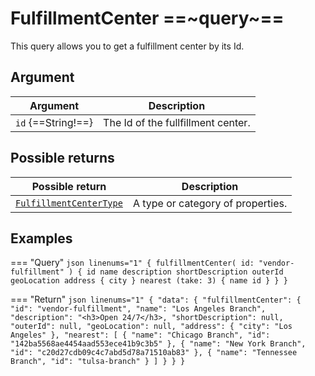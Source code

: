 # FulfillmentCenter ==~query~==

This query allows you to get a fulfillment center by its Id.

## Argument

| Argument           	| Description                         	|
|--------------------	|-------------------------------------	|
| `id` {==String!==} 	| The Id of the fullfillment center. 	  |

## Possible returns

| Possible return                                	                    | Description                       	|
|--------------------------------------------------------------------	|------------------------------------	|
| [`FulfillmentCenterType`](../objects/FulfillmentCenterType.md) 	    | A type or category of properties.  	|

## Examples

=== "Query"
    ```json linenums="1"
    {
      fulfillmentCenter(
        id: "vendor-fulfillment"
      ) {
        id
        name
        description
        shortDescription
        outerId
        geoLocation
        address {
          city
        }
        nearest (take: 3) {
          name
          id
        }
      }
    }
    ```

=== "Return"
    ```json linenums="1"
      {
        "data": {
          "fulfillmentCenter": {
            "id": "vendor-fulfillment",
            "name": "Los Angeles Branch",
            "description": "<h3>Open 24/7</h3>,
            "shortDescription": null,
            "outerId": null,
            "geoLocation": null,
            "address": {
              "city": "Los Angeles"
            },
            "nearest": [
              {
                "name": "Chicago Branch",
                "id": "142ba5568ae4454aad553ece41b9c3b5"
              },
              {
                "name": "New York Branch",
                "id": "c20d27cdb09c4c7abd5d78a71510ab83"
              },
              {
                "name": "Tennessee Branch",
                "id": "tulsa-branch"
              }
            ]
          }
        }
      }    
    ```